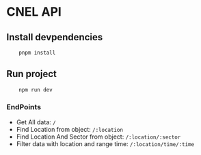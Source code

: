 # CNEL API

## Install devpendencies

```sh
    pnpm install 

```

## Run project

```sh
    npm run dev

```

### EndPoints

* Get All data: `/`
* Find Location from object: `/:location`
* Find Location And Sector from object: `/:location/:sector`
* Filter data with location and range time: `/:location/time/:time`

